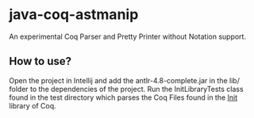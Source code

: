 # java-coq-astmanip

An experimental Coq Parser and Pretty Printer without Notation support. 

## How to use?

Open the project in Intellij and add the antlr-4.8-complete.jar in the lib/ folder to the dependencies of the project.
Run the InitLibraryTests class found in the test directory which parses the Coq Files found in the
[Init](https://github.com/coq/coq/tree/master/theories/Init) library of Coq.
